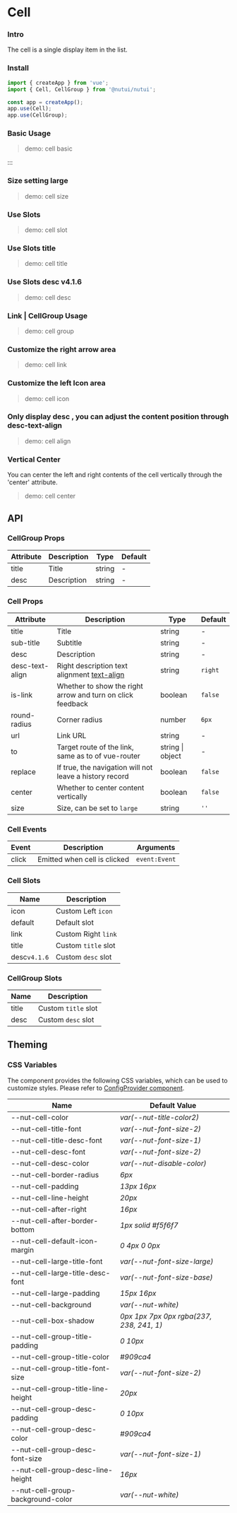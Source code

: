 # Cell

### Intro

The cell is a single display item in the list.

### Install

```js
import { createApp } from 'vue';
import { Cell, CellGroup } from '@nutui/nutui';

const app = createApp();
app.use(Cell);
app.use(CellGroup);
```

### Basic Usage

> demo: cell basic

:::

### Size setting large

> demo: cell size

### Use Slots

> demo: cell slot

### Use Slots title

> demo: cell title

### Use Slots desc v4.1.6

> demo: cell desc

### Link | CellGroup Usage

> demo: cell group

### Customize the right arrow area

> demo: cell link

### Customize the left Icon area

> demo: cell icon

### Only display desc , you can adjust the content position through desc-text-align

> demo: cell align

### Vertical Center

You can center the left and right contents of the cell vertically through the 'center' attribute.

> demo: cell center

## API

### CellGroup Props

| Attribute | Description | Type | Default |
| --- | --- | --- | --- |
| title | Title | string | - |
| desc | Description | string | - |

### Cell Props

| Attribute | Description | Type | Default |
| --- | --- | --- | --- |
| title | Title | string | - |
| sub-title | Subtitle | string | - |
| desc | Description | string | - |
| desc-text-align | Right description text alignment [text-align](https://www.w3school.com.cn/cssref/pr_text_text-align.asp) | string | `right` |
| is-link | Whether to show the right arrow and turn on click feedback | boolean | `false` |
| round-radius | Corner radius | number | `6px` |
| url | Link URL | string | - |
| to | Target route of the link, same as to of vue-router | string \| object | - |
| replace | If true, the navigation will not leave a history record | boolean | `false` |
| center | Whether to center content vertically | boolean | `false` |
| size | Size, can be set to `large` | string | `''` |

### Cell Events

| Event | Description | Arguments |
| --- | --- | --- |
| click | Emitted when cell is clicked | `event:Event` |

### Cell Slots

| Name | Description |
| --- | --- |
| icon | Custom Left `icon` |
| default | Default slot |
| link | Custom Right `link` |
| title | Custom `title` slot |
| desc`v4.1.6` | Custom `desc` slot |

### CellGroup Slots

| Name | Description |
| --- | --- |
| title | Custom `title` slot |
| desc | Custom `desc` slot |

## Theming

### CSS Variables

The component provides the following CSS variables, which can be used to customize styles. Please refer to [ConfigProvider component](#/en-US/component/configprovider).

| Name | Default Value |
| --- | --- |
| --nut-cell-color | _var(--nut-title-color2)_ |
| --nut-cell-title-font | _var(--nut-font-size-2)_ |
| --nut-cell-title-desc-font | _var(--nut-font-size-1)_ |
| --nut-cell-desc-font | _var(--nut-font-size-2)_ |
| --nut-cell-desc-color | _var(--nut-disable-color)_ |
| --nut-cell-border-radius | _6px_ |
| --nut-cell-padding | _13px 16px_ |
| --nut-cell-line-height | _20px_ |
| --nut-cell-after-right | _16px_ |
| --nut-cell-after-border-bottom | _1px solid #f5f6f7_ |
| --nut-cell-default-icon-margin | _0 4px 0 0px_ |
| --nut-cell-large-title-font | _var(--nut-font-size-large)_ |
| --nut-cell-large-title-desc-font | _var(--nut-font-size-base)_ |
| --nut-cell-large-padding | _15px 16px_ |
| --nut-cell-background | _var(--nut-white)_ |
| --nut-cell-box-shadow | _0px 1px 7px 0px rgba(237, 238, 241, 1)_ |
| --nut-cell-group-title-padding | _0 10px_ |
| --nut-cell-group-title-color | _#909ca4_ |
| --nut-cell-group-title-font-size | _var(--nut-font-size-2)_ |
| --nut-cell-group-title-line-height | _20px_ |
| --nut-cell-group-desc-padding | _0 10px_ |
| --nut-cell-group-desc-color | _#909ca4_ |
| --nut-cell-group-desc-font-size | _var(--nut-font-size-1)_ |
| --nut-cell-group-desc-line-height | _16px_ |
| --nut-cell-group-background-color | _var(--nut-white)_ |

